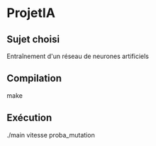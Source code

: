 ProjetIA
========

Sujet choisi
------------
Entraînement d'un réseau de neurones artificiels

Compilation
-----------
make
 
Exécution
---------
./main vitesse proba_mutation
